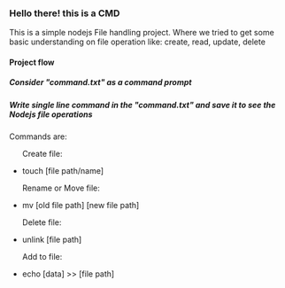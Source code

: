 <h3>Hello there! this is a CMD</h3>

<p>This is a simple nodejs File handling project. Where we tried to get some basic understanding on file operation like: create, read, update, delete</p>
</hr>
<h4>Project flow</h4>
</hr>
<h5>Consider "command.txt" as a command prompt</h5>
<h5>Write single line command in the "command.txt" and save it to see the Nodejs file operations</h5>
<p>Commands are: </p>
<ul>
<div>
<p>Create file: </p>
<li>touch [file path/name]</li>
</div>
<div>
<p>Rename or Move file: </p>
<li>mv [old file path] [new file path]</li>
</div>
<div>
<p>Delete file: </p>
<li>unlink [file path]</li>
</div>
<div>
<p>Add to file: </p>
<li>echo [data] >> [file path]</li>
</div>
</ul>

